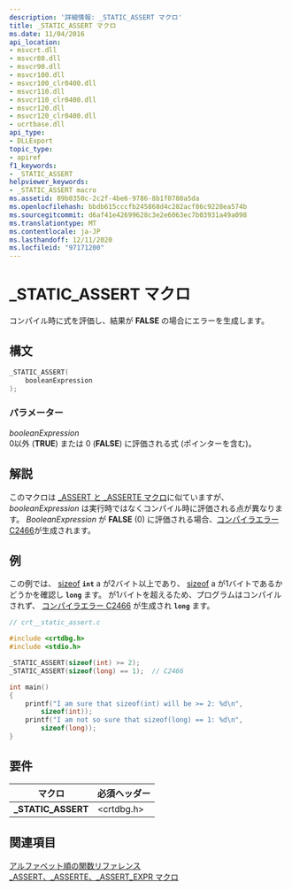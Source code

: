 ```yaml
---
description: '詳細情報: _STATIC_ASSERT マクロ'
title: _STATIC_ASSERT マクロ
ms.date: 11/04/2016
api_location:
- msvcrt.dll
- msvcr80.dll
- msvcr90.dll
- msvcr100.dll
- msvcr100_clr0400.dll
- msvcr110.dll
- msvcr110_clr0400.dll
- msvcr120.dll
- msvcr120_clr0400.dll
- ucrtbase.dll
api_type:
- DLLExport
topic_type:
- apiref
f1_keywords:
- _STATIC_ASSERT
helpviewer_keywords:
- _STATIC_ASSERT macro
ms.assetid: 89b0350c-2c2f-4be6-9786-8b1f0780a5da
ms.openlocfilehash: bbdb615cccfb245868d4c282acf86c9228ea574b
ms.sourcegitcommit: d6af41e42699628c3e2e6063ec7b03931a49a098
ms.translationtype: MT
ms.contentlocale: ja-JP
ms.lasthandoff: 12/11/2020
ms.locfileid: "97171200"
---
```

# <a name="_static_assert-macro"></a>_STATIC_ASSERT マクロ

コンパイル時に式を評価し、結果が **FALSE** の場合にエラーを生成します。

## <a name="syntax"></a>構文

```C
_STATIC_ASSERT(
    booleanExpression
);
```

### <a name="parameters"></a>パラメーター

*booleanExpression*<br/>
0以外 (**TRUE**) または 0 (**FALSE**) に評価される式 (ポインターを含む)。

## <a name="remarks"></a>解説

このマクロは [_ASSERT と _ASSERTE マクロ](assert-asserte-assert-expr-macros.md)に似ていますが、 *booleanExpression* は実行時ではなくコンパイル時に評価される点が異なります。 *BooleanExpression* が **FALSE** (0) に評価される場合、[コンパイラエラー C2466](../../error-messages/compiler-errors-1/compiler-error-c2466.md)が生成されます。

## <a name="example"></a>例

この例では、 [sizeof](../../c-language/sizeof-operator-c.md) **`int`** a が2バイト以上であり、 [sizeof](../../c-language/sizeof-operator-c.md) a が1バイトであるかどうかを確認し **`long`** ます。 が1バイトを超えるため、プログラムはコンパイルされず、 [コンパイラエラー C2466](../../error-messages/compiler-errors-1/compiler-error-c2466.md) が生成され **`long`** ます。

```C
// crt__static_assert.c

#include <crtdbg.h>
#include <stdio.h>

_STATIC_ASSERT(sizeof(int) >= 2);
_STATIC_ASSERT(sizeof(long) == 1);  // C2466

int main()
{
    printf("I am sure that sizeof(int) will be >= 2: %d\n",
        sizeof(int));
    printf("I am not so sure that sizeof(long) == 1: %d\n",
        sizeof(long));
}
```

## <a name="requirements"></a>要件

|マクロ|必須ヘッダー|
|-----------|---------------------|
|**_STATIC_ASSERT**|\<crtdbg.h>|

## <a name="see-also"></a>関連項目

[アルファベット順の関数リファレンス](crt-alphabetical-function-reference.md)<br/>
[_ASSERT、_ASSERTE、_ASSERT_EXPR マクロ](assert-asserte-assert-expr-macros.md)<br/>
